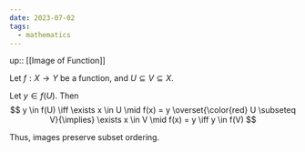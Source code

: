 ```yaml
---
date: 2023-07-02
tags:
  - mathematics
---
```

up:: [[Image of Function]]

Let $f: X \to Y$ be a function, and $U \subseteq V \subseteq X$.

Let $y \in f(U)$. Then
$$
y \in f(U) \iff \exists x \in U \mid f(x) = y \overset{\color{red} U \subseteq V}{\implies} \exists x \in V \mid f(x) = y \iff y \in f(V)
$$

Thus, images preserve subset ordering.